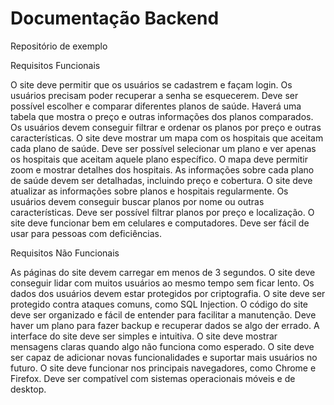 # Documentação Backend
Repositório de exemplo

Requisitos Funcionais

  O site deve permitir que os usuários se cadastrem e façam login.
  Os usuários precisam poder recuperar a senha se esquecerem.
  Deve ser possível escolher e comparar diferentes planos de saúde.
  Haverá uma tabela que mostra o preço e outras informações dos planos comparados.
  Os usuários devem conseguir filtrar e ordenar os planos por preço e outras características.
  O site deve mostrar um mapa com os hospitais que aceitam cada plano de saúde.
  Deve ser possível selecionar um plano e ver apenas os hospitais que aceitam aquele plano específico.
  O mapa deve permitir zoom e mostrar detalhes dos hospitais.
  As informações sobre cada plano de saúde devem ser detalhadas, incluindo preço e cobertura.
  O site deve atualizar as informações sobre planos e hospitais regularmente.
  Os usuários devem conseguir buscar planos por nome ou outras características.
  Deve ser possível filtrar planos por preço e localização.
  O site deve funcionar bem em celulares e computadores.
  Deve ser fácil de usar para pessoas com deficiências.
  
Requisitos Não Funcionais

  As páginas do site devem carregar em menos de 3 segundos.
  O site deve conseguir lidar com muitos usuários ao mesmo tempo sem ficar lento.
  Os dados dos usuários devem estar protegidos por criptografia.
  O site deve ser protegido contra ataques comuns, como SQL Injection.
  O código do site deve ser organizado e fácil de entender para facilitar a manutenção.
  Deve haver um plano para fazer backup e recuperar dados se algo der errado.
  A interface do site deve ser simples e intuitiva.
  O site deve mostrar mensagens claras quando algo não funciona como esperado.
  O site deve ser capaz de adicionar novas funcionalidades e suportar mais usuários no futuro.
  O site deve funcionar nos principais navegadores, como Chrome e Firefox.
  Deve ser compatível com sistemas operacionais móveis e de desktop.
